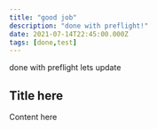 ```yaml
---
title: "good job"
description: "done with preflight!"
date: 2021-07-14T22:45:00.000Z
tags: [done,test]
---
```

done with preflight
lets update


## Title here

Content here


